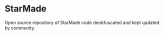 StarMade
========

Open source repository of StarMade code deobfuscated and kept updated by community.
